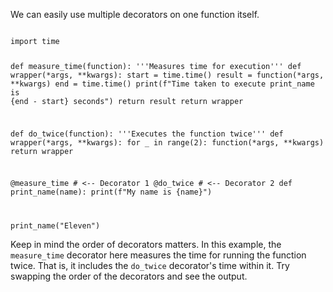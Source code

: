 We can easily use multiple decorators on one function itself.

<Editor lang="python">
<code>
import time

def measure_time(function):
  '''Measures time for execution'''
  def wrapper(*args, **kwargs):
    start = time.time()
    result = function(*args, **kwargs)
    end = time.time()
    print(f"Time taken to execute print_name is {end - start} seconds")
    return result
  return wrapper


def do_twice(function):
  '''Executes the function twice'''
  def wrapper(*args, **kwargs):
    for _ in range(2):
      function(*args, **kwargs)
  return wrapper


@measure_time # <-- Decorator 1
@do_twice # <-- Decorator 2
def print_name(name):
  print(f"My name is {name}")


print_name("Eleven")
</code>
</Editor>

Keep in mind the order of decorators matters. In this example, the `measure_time` decorator here measures the time for running the function twice. That is, it includes the `do_twice` decorator's time within it. Try swapping the order of the decorators and see the output.

